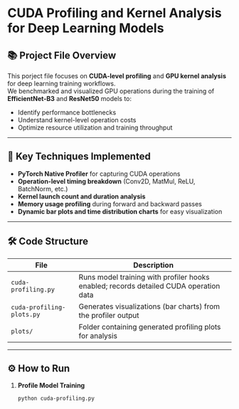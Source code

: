 # CUDA Profiling and Kernel Analysis for Deep Learning Models

## 📚 Project File Overview
This porject file focuses on **CUDA-level profiling** and **GPU kernel analysis** for deep learning training workflows.  
We benchmarked and visualized GPU operations during the training of **EfficientNet-B3** and **ResNet50** models to:
- Identify performance bottlenecks
- Understand kernel-level operation costs
- Optimize resource utilization and training throughput

---

## 🚀 Key Techniques Implemented
- **PyTorch Native Profiler** for capturing CUDA operations
- **Operation-level timing breakdown** (Conv2D, MatMul, ReLU, BatchNorm, etc.)
- **Kernel launch count and duration analysis**
- **Memory usage profiling** during forward and backward passes
- **Dynamic bar plots and time distribution charts** for easy visualization

---

## 🛠️ Code Structure

| File                     | Description |
|---------------------------|-------------|
| `cuda-profiling.py`        | Runs model training with profiler hooks enabled; records detailed CUDA operation data |
| `cuda-profiling-plots.py`  | Generates visualizations (bar charts) from the profiler output |
| `plots/`                  | Folder containing generated profiling plots for analysis |

---

## ⚙️ How to Run

1. **Profile Model Training**
   ```bash
   python cuda-profiling.py
